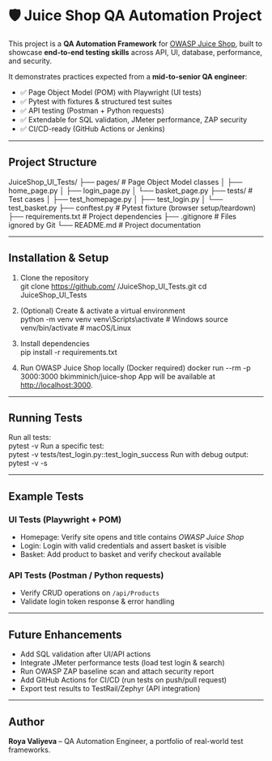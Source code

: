 # 🛡️ Juice Shop QA Automation Project

This project is a **QA Automation Framework** for [OWASP Juice Shop](https://owasp.org/www-project-juice-shop/), built to showcase **end-to-end testing skills** across API, UI, database, performance, and security.

It demonstrates practices expected from a **mid-to-senior QA engineer**:  
- ✅ Page Object Model (POM) with Playwright (UI tests)  
- ✅ Pytest with fixtures & structured test suites  
- ✅ API testing (Postman + Python requests)  
- ✅ Extendable for SQL validation, JMeter performance, ZAP security  
- ✅ CI/CD-ready (GitHub Actions or Jenkins)

---

## Project Structure

JuiceShop_UI_Tests/
├── pages/                # Page Object Model classes
│   ├── home_page.py
│   ├── login_page.py
│   └── basket_page.py
├── tests/                # Test cases
│   ├── test_homepage.py
│   ├── test_login.py
│   └── test_basket.py
├── conftest.py           # Pytest fixture (browser setup/teardown)
├── requirements.txt      # Project dependencies
├── .gitignore            # Files ignored by Git
└── README.md             # Project documentation

---

## Installation & Setup

1. Clone the repository  
git clone https://github.com/
<your-username>/JuiceShop_UI_Tests.git
cd JuiceShop_UI_Tests

2. (Optional) Create & activate a virtual environment  
python -m venv venv
venv\Scripts\activate # Windows
source venv/bin/activate # macOS/Linux

3. Install dependencies  
pip install -r requirements.txt

4. Run OWASP Juice Shop locally (Docker required) 
docker run --rm -p 3000:3000 bkimminich/juice-shop
App will be available at [http://localhost:3000](http://localhost:3000).

---

## Running Tests

Run all tests:  
pytest -v
Run a specific test:  
pytest -v tests/test_login.py::test_login_success
Run with debug output:  
pytest -v -s

---

## Example Tests

### UI Tests (Playwright + POM)
- Homepage: Verify site opens and title contains *OWASP Juice Shop*  
- Login: Login with valid credentials and assert basket is visible  
- Basket: Add product to basket and verify checkout available  

### API Tests (Postman / Python requests)
- Verify CRUD operations on `/api/Products`  
- Validate login token response & error handling  

---

## Future Enhancements
- Add SQL validation after UI/API actions  
- Integrate JMeter performance tests (load test login & search)  
- Run OWASP ZAP baseline scan and attach security report  
- Add GitHub Actions for CI/CD (run tests on push/pull request)  
- Export test results to TestRail/Zephyr (API integration)

---

## Author
**Roya Valiyeva** – QA Automation Engineer, a portfolio of real-world test frameworks.
